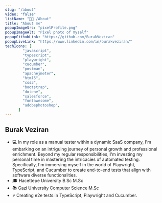 ```yaml
---
slug: "/about"
video: "false"
listName: "👨‍💻 /About"
title: "About me"
popupImageSrc: "pixelProfile.png"
popupImageAlt: "Pixel photo of myself"
popupGithubLink: "https://github.com/BurakVeziran"
popupLiveLink: "https://www.linkedin.com/in/burakveziran/"
techIcons: [
        "javascript",
        "typescript",
        "playwright",
        "cucumber",
        "postman",
        "apachejmeter",
        "html5",
        "css3",
        "bootstrap",
        "dotenv",
        "salesforce",
        "fontawesome",
        "adobephotoshop",
      ]
---
```


## Burak Veziran

- 💻 In my role as a manual tester within a dynamic SaaS company, I'm embarking on an intriguing journey of personal growth and professional enrichment. Beyond my regular responsibilities, I'm investing my personal time in mastering the intricacies of automated testing. Specifically, I'm immersing myself in the world of Playwright, TypeScript, and Cucumber to create end-to-end tests that align with software diverse functionalities.
- 🎓 Hacettepe University B.Sc M.Sc
- 📚 Gazi University Computer Science M.Sc
- ⚡ Creating e2e tests in TypeScript, Playwright and Cucumber.
